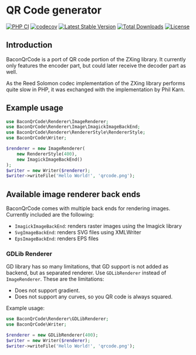 # QR Code generator

[![PHP CI](https://github.com/Bacon/BaconQrCode/actions/workflows/ci.yml/badge.svg)](https://github.com/Bacon/BaconQrCode/actions/workflows/ci.yml)
[![codecov](https://codecov.io/gh/Bacon/BaconQrCode/branch/master/graph/badge.svg?token=rD0HcAiEEx)](https://codecov.io/gh/Bacon/BaconQrCode)
[![Latest Stable Version](https://poser.pugx.org/bacon/bacon-qr-code/v/stable)](https://packagist.org/packages/bacon/bacon-qr-code)
[![Total Downloads](https://poser.pugx.org/bacon/bacon-qr-code/downloads)](https://packagist.org/packages/bacon/bacon-qr-code)
[![License](https://poser.pugx.org/bacon/bacon-qr-code/license)](https://packagist.org/packages/bacon/bacon-qr-code)


## Introduction
BaconQrCode is a port of QR code portion of the ZXing library. It currently
only features the encoder part, but could later receive the decoder part as
well.

As the Reed Solomon codec implementation of the ZXing library performs quite
slow in PHP, it was exchanged with the implementation by Phil Karn.


## Example usage
```php
use BaconQrCode\Renderer\ImageRenderer;
use BaconQrCode\Renderer\Image\ImagickImageBackEnd;
use BaconQrCode\Renderer\RendererStyle\RendererStyle;
use BaconQrCode\Writer;

$renderer = new ImageRenderer(
    new RendererStyle(400),
    new ImagickImageBackEnd()
);
$writer = new Writer($renderer);
$writer->writeFile('Hello World!', 'qrcode.png');
```

## Available image renderer back ends
BaconQrCode comes with multiple back ends for rendering images. Currently included are the following:

- `ImagickImageBackEnd`: renders raster images using the Imagick library
- `SvgImageBackEnd`: renders SVG files using XMLWriter
- `EpsImageBackEnd`: renders EPS files

### GDLib Renderer
GD library has so many limitations, that GD support is not added as backend, but as separated renderer.
Use `GDLibRenderer` instead of `ImageRenderer`. These are the limitations:

- Does not support gradient.
- Does not support any curves, so you QR code is always squared.

Example usage:

```php
use BaconQrCode\Renderer\GDLibRenderer;
use BaconQrCode\Writer;

$renderer = new GDLibRenderer(400);
$writer = new Writer($renderer);
$writer->writeFile('Hello World!', 'qrcode.png');
```
